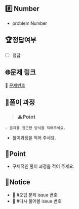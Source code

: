 ## #️⃣ Number

- problem Number

## 🏆정답여부

- [ ] 정답

## 🌐문제 링크

🔗 [문제번호](https://# "baekjoon 문제번호")

## 🔐풀이 과정
 > ### ⚠Point
    - 문제를 접근한 방식을 적어주세요.
- 풀이과정을 적어 주세요.

## 📌Point

- 구체적인 풀이 과정을 적어 주세요.

## 🔔Notice

- 🐛 #오답 문제 issue 번호
- 🔄 #다시 풀어볼 issue 번호
